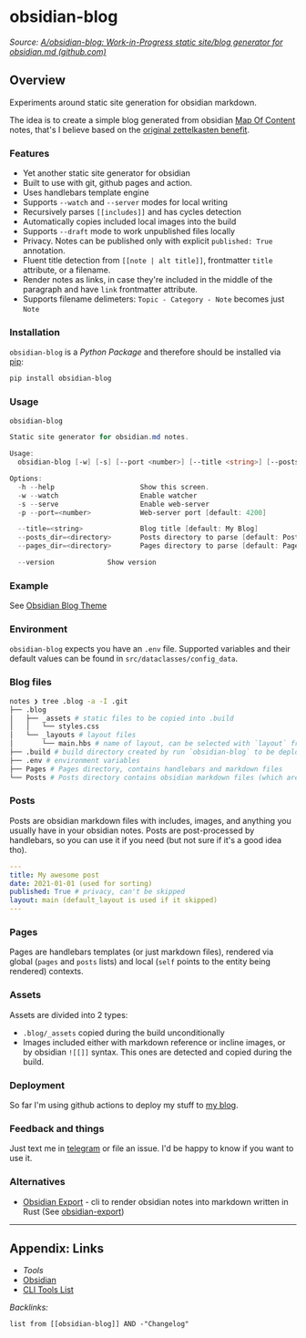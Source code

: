 # obsidian-blog

*Source: [A/obsidian-blog: Work-in-Progress static site/blog generator for obsidian.md (github.com)](https://github.com/A/obsidian-blog)*

## Overview

Experiments around static site generation for obsidian markdown.

The idea is to create a simple blog generated from obsidian [Map Of Content](https://www.youtube.com/watch?v=7GqQKCT0PZ4) notes, that's I believe based on the [original zettelkasten benefit](https://en.wikipedia.org/wiki/Niklas_Luhmann#Note-taking_system_(Zettelkasten)).

### Features

* Yet another static site generator for obsidian
* Built to use with git, github pages and action.
* Uses handlebars template engine
* Supports `--watch` and `--server` modes for local writing
* Recursively parses `[[includes]]` and has cycles detection
* Automatically copies included local images into the build
* Supports `--draft` mode to work unpublished files locally
* Privacy. Notes can be published only with explicit `published: True` annotation.
* Fluent title detection from `[[note | alt title]]`, frontmatter `title` attribute, or a filename.
* Render notes as links, in case they're included in the middle of the paragraph and have `link` frontmatter attribute.
* Supports filename delimeters: `Topic - Category - Note` becomes just `Note`

### Installation

`obsidian-blog` is a *Python Package* and therefore should be installed via [pip](../../../Developer%20Tools/Package%20Managers/Python%20-%20pip.md):

````bash
pip install obsidian-blog
````

### Usage

````powershell
obsidian-blog

Static site generator for obsidian.md notes.

Usage:
  obsidian-blog [-w] [-s] [--port <number>] [--title <string>] [--posts_dir <directory>] [--pages_dir <directory>]

Options:
  -h --help                     Show this screen.
  -w --watch                    Enable watcher
  -s --serve                    Enable web-server
  -p --port=<number>            Web-server port [default: 4200]

  --title=<string>              Blog title [default: My Blog]
  --posts_dir=<directory>       Posts directory to parse [default: Posts]
  --pages_dir=<directory>       Pages directory to parse [default: Pages]

  --version             Show version
````

### Example

See [Obsidian Blog Theme](https://github.com/A/obsidian-blog-theme/)

### Environment

`obsidian-blog` expects you have an `.env` file. Supported variables and their default values can be found in `src/dataclasses/config_data`.

### Blog files

````bash
notes ❯ tree .blog -a -I .git
├── .blog
│   ├── _assets # static files to be copied into .build
│   │   └── styles.css
│   └── _layouts # layout files
│       └── main.hbs # name of layout, can be selected with `layout` frontmatter attribute. Default: `main`
├── .build # build directory created by run `obsidian-blog` to be deployed
├── .env # environment variables
├── Pages # Pages directory, contains handlebars and markdown files
└── Posts # Posts directory contains obsidian markdown files (which are anyway processed via handlebars)
````

### Posts

Posts are obsidian markdown files with includes, images, and anything you usually have in your obsidian notes. Posts are post-processed by handlebars, so you can use it if you need (but not sure if it's a good idea tho).

````yaml
---
title: My awesome post
date: 2021-01-01 (used for sorting)
published: True # privacy, can't be skipped
layout: main (default_layout is used if it skipped)
---
````

### Pages

Pages are handlebars templates (or just markdown files), rendered via global (`pages` and `posts` lists) and local (`self` points to the entity being rendered) contexts.

### Assets

Assets are divided into 2 types:

* `.blog/_assets` copied during the build unconditionally
* Images included either with markdown reference or incline images, or by obsidian `![[]]` syntax. This ones are detected and copied during the build.

### Deployment

So far I'm using github actions to deploy my stuff to [my blog](https://anto.sh/).

### Feedback and things

Just text me in [telegram](https://t.me/a_shuvalov) or file an issue. I'd be happy to know if you want to use it.

### Alternatives

* [Obsidian Export](https://crates.io/crates/obsidian-export) - cli to render obsidian notes into markdown written in Rust (See [obsidian-export](obsidian-export.md))

---

## Appendix: Links

* *Tools*
* [Obsidian](../../../Developer%20Tools/Documentation/Text%20Editors/Obsidian.md)
* [CLI Tools List](../../../../../2-Areas/Lists/CLI%20Tools%20List.md)

*Backlinks:*

````dataview
list from [[obsidian-blog]] AND -"Changelog"
````
